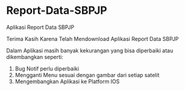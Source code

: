 # Report-Data-SBPJP
Aplikasi Report Data SBPJP

Terima Kasih Karena Telah Mendownload Aplikasi Report Data SBPJP

Dalam Aplikasi masih banyak kekurangan yang bisa diperbaiki atau dikembangkan seperti:
1. Bug Notif perlu diperbaiki
2. Mengganti Menu sesuai dengan gambar dari setiap satelit
3. Mengembangkan Aplikasi ke Platform IOS
